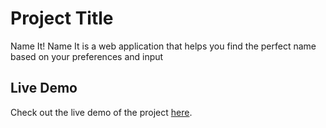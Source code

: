 # Project Title
Name It!
Name It is a web application that helps you find the perfect name based on your preferences and input

## Live Demo

Check out the live demo of the project [here](http://KharjulSneha.github.io/nameit).
